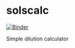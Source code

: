 # solscalc

[![Binder](https://mybinder.org/badge_logo.svg)](https://hub.gke2.mybinder.org/user/aadevel-solscalc-zagbsw6c/apps/Solution_calculator_v2.ipynb?appmode_scroll=0)


Simple dilution calculator
